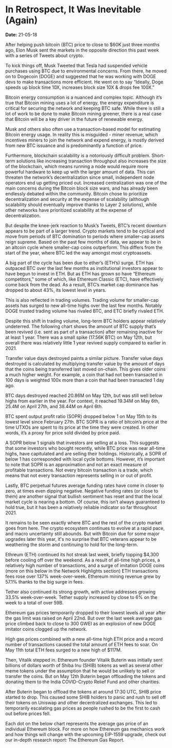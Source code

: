 # In Retrospect, It Was Inevitable (Again)

**Date:** 21-05-18

After helping push bitcoin (BTC) price to close to $60K just three months ago, Elon Musk sent the markets in the opposite direction this past week with a series of Tweets about crypto.

To kick things off, Musk Tweeted that Tesla had suspended vehicle purchases using BTC due to environmental concerns. From there, he moved on to Dogecoin (DOGE) and suggested that he was working with DOGE devs to make transactions more efficient. He went on to say “Ideally, Doge speeds up block time 10X, increases block size 10X & drops fee 100X.”

Bitcoin energy consumption is a nuanced and complex topic. Although it’s true that Bitcoin mining uses a lot of energy, the energy expenditure is critical for securing the network and keeping BTC safe. While there is still a lot of work to be done to make Bitcoin mining greener, there is a real case that Bitcoin will be a key driver in the future of renewable energy.

Musk and others also often use a transaction-based model for estimating Bitcoin energy usage. In reality this is misguided - miner revenue, which incentives miners to join the network and expend energy, is mostly derived from new BTC issuance and is predominantly a function of price.

Furthermore, blockchain scalability is a notoriously difficult problem. Short-term solutions like increasing transaction throughput also increases the size of the blockchain, which means running a node would require more powerful hardware to keep up with the larger amount of data. This can threaten the network’s decentralization since small, independent node operators  end up getting priced out. Increased centralization was one of the main concerns during the Bitcoin block size wars, and has already been endlessly debated within the community. Bitcoin chose to prioritize decentralization and security at the expense of scalability (although scalability should eventually improve thanks to Layer 2 solutions), while other networks have prioritized scalability at the expense of decentralization.

But despite the knee-jerk reaction to Musk’s Tweets, BTC’s recent downturn appears to be part of a larger trend. Crypto markets tend to be cyclical and move from periods of BTC domination to periods where smaller-cap assets reign supreme. Based on the past few months of data, we appear to be in an altcoin cycle where smaller-cap coins outperform. This differs from the start of the year, where BTC led the way amongst most cryptoassets.

A big part of the cycle has been due to ether’s (ETH’s) surge. ETH has outpaced BTC over the last few months as institutional investors appear to have begun to invest in ETH. But as ETH has grown so have “Ethereum competitors,” some of which, like Ethereum Classic (ETC), have effectively come back from the dead. As a result, BTC’s market cap dominance has dropped to about 43%, its lowest level in years.

This is also reflected in trading volumes. Trading volume for smaller-cap assets has surged to new all-time highs over the last few months. Notably DOGE trusted trading volume has rivaled BTC, and ETC briefly rivaled ETH.

Despite this shift in trading volume, long-term BTC holders appear relatively undeterred. The following chart shows the amount of BTC supply that’s been revived (i.e. sent as part of a transaction) after remaining inactive for at least 1 year. There was a small spike (17.56K BTC) on May 12th, but overall there was relatively little 1 year revived supply compared to earlier in 2021.

Transfer value days destroyed paints a similar picture. Transfer value days destroyed is calculated by multiplying transfer value by the amount of days that the coins being transferred last moved on-chain. This gives older coins a much higher weight. For example, a coin that had not been transacted in 100 days is weighted 100x more than a coin that had been transacted 1 day ago.

BTC days destroyed reached 20.86M on May 12th, but was still well below highs from earlier in the year. For context, it reached 19.34M on May 6th, 25.4M on April 27th, and 38.44M on April 6th.

BTC spent output profit ratio (SOPR) dropped below 1 on May 15th to its lowest level since February 27th. BTC SOPR is a ratio of bitcoin’s price at the time UTXOs are spent to its price at the time they were created. In other words, it’s a proxy for price sold divided by price paid.

A SOPR below 1 signals that investors are selling at a loss. This suggests that some investors who bought recently, while BTC price was near all-time highs, have capitulated and are selling their holdings. Historically, a SOPR of below 1 has corresponded with local cycle bottoms. However, it’s important to note that SOPR is an approximation and not an exact measure of profitable transactions. Not every bitcoin transaction is a trade, which means that not every transaction represents selling in or out of profit.

Lastly, BTC perpetual futures average funding rates have come in closer to zero, at times even dipping negative. Negative funding rates (or close to them) are another signal that bullish sentiment has reset and that the local market cycle is nearing a bottom. Of course, this isn’t always guaranteed to hold true, but it has been a relatively reliable indicator so far throughout 2021.

It remains to be seen exactly where BTC and the rest of the crypto market goes from here. The crypto ecosystem continues to evolve at a rapid pace, and macro uncertainty still abounds. But with Bitcoin due for some major upgrades later this year, it's no surprise that BTC veterans appear to be weathering the storm and continuing to hold for the long-term.

Ethreum (ETH) continued its hot streak last week, briefly topping $4,300 before cooling off over the weekend. As a result of all-time high prices, a relatively high number of transactions, and a surge of imitation DOGE coins (more on this below in the Network Highlights section) ETH transactions fees rose over 137% week-over-week. Ethereum mining revenue grew by 57.1% thanks to the big surge in fees.

Tether also continued its strong growth, with active addresses growing 33.5% week-over-week. Tether supply increased by close to 6% on the week to a total of over 59B.

Ethereum gas prices temporarily dropped to their lowest levels all year after the gas limit was raised on April 22nd. But over the last week average gas price climbed back to close to 300 GWEI as an explosion of new DOGE imitator coins clogged up the network.

High gas prices combined with a new all-time high ETH price and a record number of transactions caused the total amount of ETH fees to soar. On May 11th total ETH fees surged to a new high of $117M.

Then, Vitalik stepped in. Ethereum founder Vitalik Buterin was initially sent billions of dollars worth of Shiba Inu (SHIB) tokens as well as several other meme tokens under the assumption that he would be unlikely to sell or transfer the coins. But on May 12th Buterin began offloading the tokens and donating them to the India COVID-Crypto Relief Fund and other charities.

After Buterin began to offload the tokens at around 17:30 UTC, SHIB price started to drop. This caused some SHIB holders to panic and rush to sell off their tokens on Uniswap and other decentralized exchanges. This led to temporarily escalating gas prices as people rushed to be the first to cash out before prices fell.

Each dot on the below chart represents the average gas price of an individual Ethereum block. For more on how Ethereum gas mechanics work and how things will change with the upcoming EIP-1559 upgrade, check out our in-depth research report: The Ethereum Gas Report.